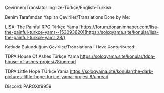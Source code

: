 
Çevirmen/Translator
İngilize-Türkçe/English-Turkish

Benim Tarafımdan Yapılan Çeviriler/Translations Done by Me:

LISA: The Painful RPG Türkçe Yama 
[https://forum.donanimhaber.com/lisa-the-painful-turkce-yama--153093620](https://soloqyama.site/konular/lisa-the-painful-turkce-yama.28/)

Katkıda Bulunduğum Çeviriler/Translations I Have Contuributed:

TDPA:House Of Ashes Türkçe Yama
https://soloqyama.site/konular/tdpa-house-of-ashes-projesi.78/unread


TDPA:Little Hope TÜrkçe Yama
https://soloqyama.site/konular/the-dark-pictures-little-hope-turkce-yama-projesi.8/unread


Discord:
PAROX#9959
